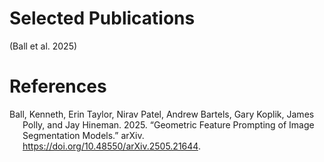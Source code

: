 # Selected Publications

(Ball et al. 2025)

# References

<div id="refs" class="references csl-bib-body hanging-indent"
entry-spacing="0">

<div id="ref-ball_geometric_2025" class="csl-entry">

Ball, Kenneth, Erin Taylor, Nirav Patel, Andrew Bartels, Gary Koplik,
James Polly, and Jay Hineman. 2025. “Geometric Feature Prompting of
Image Segmentation Models.” arXiv.
<https://doi.org/10.48550/arXiv.2505.21644>.

</div>

</div>
